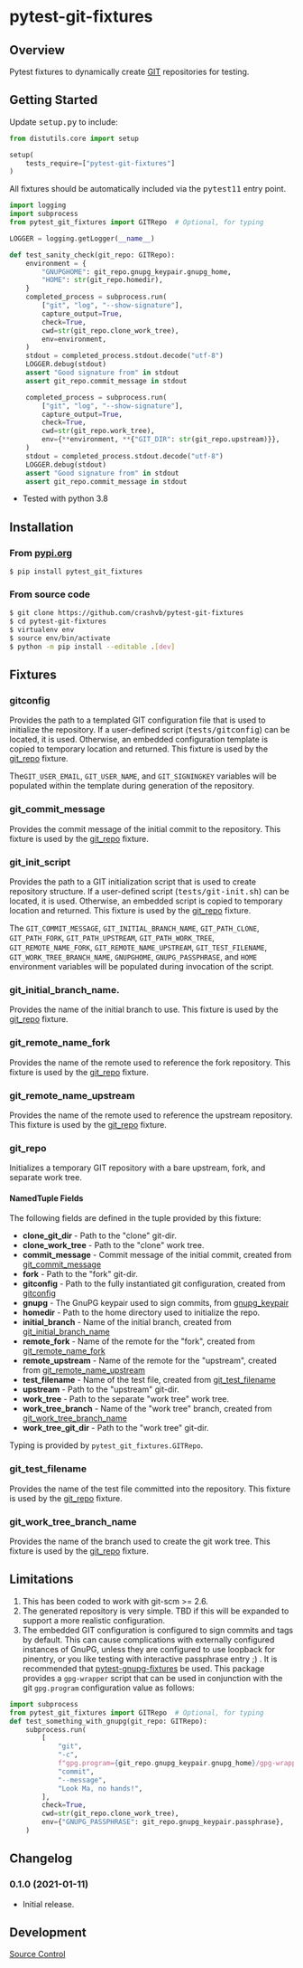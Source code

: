 # pytest-git-fixtures

## Overview

Pytest fixtures to dynamically create [GIT](https://git-scm.com/) repositories for testing.

## Getting Started

Update <tt>setup.py</tt> to include:

```python
from distutils.core import setup

setup(
	tests_require=["pytest-git-fixtures"]
)
```

All fixtures should be automatically included via the <tt>pytest11</tt> entry point.

```python
import logging
import subprocess
from pytest_git_fixtures import GITRepo  # Optional, for typing

LOGGER = logging.getLogger(__name__)

def test_sanity_check(git_repo: GITRepo):
    environment = {
        "GNUPGHOME": git_repo.gnupg_keypair.gnupg_home,
        "HOME": str(git_repo.homedir),
    }
    completed_process = subprocess.run(
        ["git", "log", "--show-signature"],
        capture_output=True,
        check=True,
        cwd=str(git_repo.clone_work_tree),
        env=environment,
    )
    stdout = completed_process.stdout.decode("utf-8")
    LOGGER.debug(stdout)
    assert "Good signature from" in stdout
    assert git_repo.commit_message in stdout

    completed_process = subprocess.run(
        ["git", "log", "--show-signature"],
        capture_output=True,
        check=True,
        cwd=str(git_repo.work_tree),
        env={**environment, **{"GIT_DIR": str(git_repo.upstream)}},
    )
    stdout = completed_process.stdout.decode("utf-8")
    LOGGER.debug(stdout)
    assert "Good signature from" in stdout
    assert git_repo.commit_message in stdout
```

* Tested with python 3.8

## Installation
### From [pypi.org](https://pypi.org/project/pytest-git-fixtures/)

```
$ pip install pytest_git_fixtures
```

### From source code

```bash
$ git clone https://github.com/crashvb/pytest-git-fixtures
$ cd pytest-git-fixtures
$ virtualenv env
$ source env/bin/activate
$ python -m pip install --editable .[dev]
```

## Fixtures

### <a name="gitconfig"></a> gitconfig

Provides the path to a templated GIT configuration file that is used to initialize the repository. If a user-defined script (<tt>tests/gitconfig</tt>) can be located, it is used. Otherwise, an embedded configuration template is copied to temporary location and returned. This fixture is used by the [git_repo](#git_repo) fixture.

The`GIT_USER_EMAIL`, `GIT_USER_NAME`, and `GIT_SIGNINGKEY` variables will be populated within the template during generation of the repository.

### <a name="git_commit_message"></a> git_commit_message

Provides the commit message of the initial commit to the repository. This fixture is used by the [git_repo](#git_repo) fixture.

### <a name="git_init_script"></a> git_init_script

Provides the path to a GIT initialization script that is used to create repository structure. If a user-defined script (<tt>tests/git-init.sh</tt>) can be located, it is used. Otherwise, an embedded script is copied to temporary location and returned. This fixture is used by the [git_repo](#git_repo) fixture.

The `GIT_COMMIT_MESSAGE`, `GIT_INITIAL_BRANCH_NAME`, `GIT_PATH_CLONE`, `GIT_PATH_FORK`, `GIT_PATH_UPSTREAM`, `GIT_PATH_WORK_TREE`, `GIT_REMOTE_NAME_FORK`, `GIT_REMOTE_NAME_UPSTREAM`, `GIT_TEST_FILENAME`, `GIT_WORK_TREE_BRANCH_NAME`, `GNUPGHOME`, `GNUPG_PASSPHRASE`, and `HOME` environment variables will be populated during invocation of the script.

### <a name="git_initial_branch_name"></a> git_initial_branch_name.

Provides the name of the initial branch to use. This fixture is used by the [git_repo](#git_repo) fixture.

### <a name="git_remote_name_fork"></a> git_remote_name_fork

Provides the name of the remote used to reference the fork repository. This fixture is used by the [git_repo](#git_repo) fixture.

### <a name="git_remote_name_upstream"></a> git_remote_name_upstream

Provides the name of the remote used to reference the upstream repository. This fixture is used by the [git_repo](#git_repo) fixture.

### <a name="git_repo"></a> git_repo

Initializes a temporary GIT repository with a bare upstream, fork, and separate work tree.

#### NamedTuple Fields

The following fields are defined in the tuple provided by this fixture:

* **clone_git_dir** - Path to the "clone" git-dir.
* **clone_work_tree** - Path to the "clone" work tree.
* **commit_message** - Commit message of the initial commit, created from [git_commit_message](#git_commit_message)
* **fork** - Path to the "fork" git-dir.
* **gitconfig** - Path to the fully instantiated git configuration, created from [gitconfig](#gitconfig)
* **gnupg** - The GnuPG keypair used to sign commits, from [gnupg_keypair](pytest_gnupg_fixtures#gnupg_keypair)
* **homedir** - Path to the home directory used to initialize the repo.
* **initial_branch** - Name of the initial branch, created from [git_initial_branch_name](#git_initial_branch_name)
* **remote_fork** - Name of the remote for the "fork", created from [git_remote_name_fork](#git_remote_name_fork)
* **remote_upstream** - Name of the remote for the "upstream", created from [git_remote_name_upstream](#git_remote_name_upstream)
* **test_filename** - Name of the test file, created from [git_test_filename](#git_test_filename)
* **upstream** - Path to the "upstream" git-dir.
* **work_tree** - Path to the separate "work tree" work tree.
* **work_tree_branch** - Name of the "work tree" branch, created from [git_work_tree_branch_name](#git_work_tree_branch_name)
* **work_tree_git_dir** - Path to the "work tree" git-dir.

Typing is provided by `pytest_git_fixtures.GITRepo`.

### <a name="git_test_filename"></a> git_test_filename

Provides the name of the test file committed into the repository. This fixture is used by the [git_repo](#git_repo) fixture.

### <a name="git_work_tree_branch_name"></a> git_work_tree_branch_name

Provides the name of the branch used to create the git work tree. This fixture is used by the [git_repo](#git_repo) fixture.

## <a name="limitations"></a>Limitations

1. This has been coded to work with git-scm >= 2.6.
2. The generated repository is very simple. TBD if this will be expanded to support a more realistic configuration.
4. The embedded GIT configuration is configured to sign commits and tags by default. This can cause complications with externally configured instances of GnuPG, unless they are configured to use loopback for pinentry, or you like testing with interactive passphrase entry ;) . It is recommended that [pytest-gnupg-fixtures](https://pypi.org/project/pytest-gnupg-fixtures/) be used. This package provides a `gpg-wrapper` script that can be used in conjunction with the git `gpg.program` configuration value as follows:

```python
import subprocess
from pytest_git_fixtures import GITRepo  # Optional, for typing
def test_something_with_gnupg(git_repo: GITRepo):
    subprocess.run(
        [
            "git",
            "-c",
            f"gpg.program={git_repo.gnupg_keypair.gnupg_home}/gpg-wrapper",
            "commit",
            "--message",
            "Look Ma, no hands!",
        ],
        check=True,
        cwd=str(git_repo.clone_work_tree),
        env={"GNUPG_PASSPHRASE": git_repo.gnupg_keypair.passphrase},
    )
```

## Changelog

### 0.1.0 (2021-01-11)

* Initial release.

## Development

[Source Control](https://github.com/crashvb/pytest-git-fixtures)
